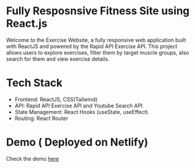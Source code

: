 # Fully Resposnsive Fitness Site using React.js

Welcome to the Exercise Website, a fully responsive web application built with ReactJS and powered by the Rapid API Exercise API. This project allows users to explore exercises, filter them by target muscle groups, also search for them and view exercise details.

# Tech Stack

+ Frontend: ReactJS, CSS(Tailwind)
+ API: Rapid API Exercise API and Youtube Search API
+ State Management: React Hooks (useState, useEffect)
+ Routing: React Router

# Demo ( Deployed on Netlify)

Check the demo [here](https://fitness-app-react-js.netlify.app/)



